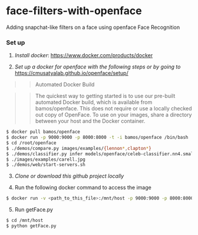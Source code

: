 # face-filters-with-openface
Adding snapchat-like filters on a face using openface Face Recognition

### Set up
1. *Install docker*: https://www.docker.com/products/docker

2. *Set up a docker for openface with the following steps or by going to*
https://cmusatyalab.github.io/openface/setup/

> > Automated Docker Build

> > The quickest way to getting started is to use our pre-built automated Docker build, which is available from bamos/openface. This does not require or use a locally checked out copy of OpenFace. To use on your images, share a directory between your host and the Docker container.
```sh 
$ docker pull bamos/openface
$ docker run -p 9000:9000 -p 8000:8000 -t -i bamos/openface /bin/bash
$ cd /root/openface
$ ./demos/compare.py images/examples/{lennon*,clapton*}
$ ./demos/classifier.py infer models/openface/celeb-classifier.nn4.small2.v1.pkl 
$ ./images/examples/carell.jpg
$ ./demos/web/start-servers.sh
````

3. *Clone or download this github project locally*

4. Run the following docker command to access the image
````sh
$ docker run -v <path_to_this_file>:/mnt/host -p 9000:9000 -p 8000:8000 -t -i bamos/openface /bin/bash`
````

5. Run getFace.py
````sh
$ cd /mnt/host
$ python getFace.py
````



